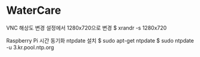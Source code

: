 # WaterCare

VNC 해상도 변경
    설정에서 1280x720으로 변경
    $ xrandr -s 1280x720

Raspberry Pi 시간 동기화 ntpdate 설치
    $ sudo apt-get ntpdate
    $ sudo ntpdate -u 3.kr.pool.ntp.org